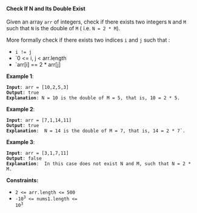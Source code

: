 #### Check If N and Its Double Exist
Given an array `arr` of integers, check if there exists two integers `N` and `M` such that `N` is the double of `M` ( i.e. `N = 2 * M`).

More formally check if there exists two indices `i` and `j` such that :
- `i != j`
- `0 <= i, j < arr.length
- `arr[i] == 2 * arr[j]

**Example 1**:
<pre><code><b>Input</b>: arr = [10,2,5,3]
<b>Output</b>: true
<b>Explanation</b>: N = 10 is the double of M = 5, that is, 10 = 2 * 5.
</code></pre>

**Example 2**:
<pre><code><b>Input</b>: arr = [7,1,14,11]
<b>Output</b>: true
<b>Explanation</b>:  N = 14 is the double of M = 7, that is, 14 = 2 * 7`.
</code></pre>

**Example 3**:
<pre><code><b>Input</b>: arr = [3,1,7,11]
<b>Output</b>: false
<b>Explanation</b>:  In this case does not exist N and M, such that N = 2 * M.
</code></pre>

**Constraints:**
- `2 <= arr.length <= 500`
- <code>-10<sup>3</sup> <= nums1.length <= 10<sup>3</sup></code>
